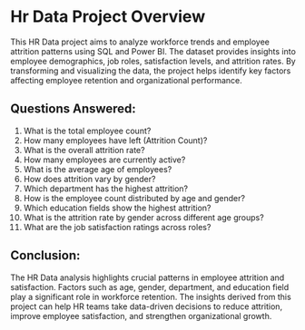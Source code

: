 # Hr Data Project Overview
This HR Data project aims to analyze workforce trends and employee attrition patterns using SQL and Power BI. The dataset provides insights into employee demographics, job roles, satisfaction levels, and attrition rates. By transforming and visualizing the data, the project helps identify key factors affecting employee retention and organizational performance.

## Questions Answered:
1. What is the total employee count?
2. How many employees have left (Attrition Count)?
3. What is the overall attrition rate?
4. How many employees are currently active?
5. What is the average age of employees?
6. How does attrition vary by gender?
7. Which department has the highest attrition?
8. How is the employee count distributed by age and gender?
9. Which education fields show the highest attrition?
10. What is the attrition rate by gender across different age groups?
11. What are the job satisfaction ratings across roles?



## Conclusion:
The HR Data analysis highlights crucial patterns in employee attrition and satisfaction. Factors such as age, gender, department, and education field play a significant role in workforce retention. The insights derived from this project can help HR teams take data-driven decisions to reduce attrition, improve employee satisfaction, and strengthen organizational growth.
